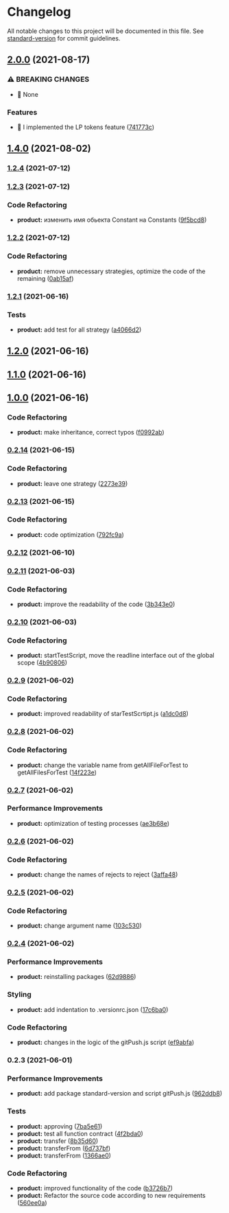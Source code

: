 # Changelog

All notable changes to this project will be documented in this file. See [standard-version](https://github.com/conventional-changelog/standard-version) for commit guidelines.

## [2.0.0](https://github.com/ZunamiLab/ZunamiProtocol/compare/v1.2.4...v2.0.0) (2021-08-17)


### ⚠ BREAKING CHANGES

* 🧨 None

### Features

* 🎸 I implemented the LP tokens feature ([741773c](https://github.com/ZunamiLab/ZunamiProtocol/commit/741773c46aed17123e32ec06649d6477baf58271))

## [1.4.0](https://github.com/ZunamiLab/ZunamiProtocol/compare/v1.2.4...v1.4.0) (2021-08-02)

### [1.2.4](https://github.com/ZunamiLab/ZunamiProtocol/compare/v1.2.3...v1.2.4) (2021-07-12)

### [1.2.3](https://github.com/ZunamiLab/ZunamiProtocol/compare/v1.2.2...v1.2.3) (2021-07-12)


### Code Refactoring

* **product:** изменить имя обьекта Constant на Constants ([9f5bcd8](https://github.com/ZunamiLab/ZunamiProtocol/commit/9f5bcd8e120841d3cbf05d74aa6f55b883187bd9))

### [1.2.2](https://github.com/ZunamiLab/ZunamiProtocol/compare/v1.2.1...v1.2.2) (2021-07-12)


### Code Refactoring

* **product:** remove unnecessary strategies, optimize the code of the remaining ([0ab15af](https://github.com/ZunamiLab/ZunamiProtocol/commit/0ab15af7712fb8aae48841d4ff4a8150db019b54))

### [1.2.1](https://github.com/ZunamiLab/ZunamiProtocol/compare/v1.2.0...v1.2.1) (2021-06-16)


### Tests

* **product:** add test for all strategy ([a4066d2](https://github.com/ZunamiLab/ZunamiProtocol/commit/a4066d2a3313d100ab8d26282b8ceecb7f859dc9))

## [1.2.0](https://github.com/ZunamiLab/ZunamiProtocol/compare/v1.1.0...v1.2.0) (2021-06-16)

## [1.1.0](https://github.com/ZunamiLab/ZunamiProtocol/compare/v1.0.0...v1.1.0) (2021-06-16)

## [1.0.0](https://github.com/ZunamiLab/ZunamiProtocol/compare/v0.2.14...v1.0.0) (2021-06-16)


### Code Refactoring

* **product:** make inheritance, correct typos ([f0992ab](https://github.com/ZunamiLab/ZunamiProtocol/commit/f0992aba1d73eebc8fb8467ef038a2094b42d491))

### [0.2.14](https://github.com/ZunamiLab/ZunamiProtocol/compare/v0.2.13...v0.2.14) (2021-06-15)


### Code Refactoring

* **product:** leave one strategy ([2273e39](https://github.com/ZunamiLab/ZunamiProtocol/commit/2273e39b38a395f194c548d2f188c11a2173e10e))

### [0.2.13](https://github.com/ZunamiLab/ZunamiProtocol/compare/v0.2.12...v0.2.13) (2021-06-15)


### Code Refactoring

* **product:** code optimization ([792fc9a](https://github.com/ZunamiLab/ZunamiProtocol/commit/792fc9afb7fed1bd0d24ec8ff4c13aaef7944240))

### [0.2.12](https://github.com/ZunamiLab/ZunamiProtocol/compare/v0.2.11...v0.2.12) (2021-06-10)

### [0.2.11](https://github.com/ZunamiLab/ZunamiProtocol/compare/v0.2.10...v0.2.11) (2021-06-03)


### Code Refactoring

* **product:** improve the readability of the code ([3b343e0](https://github.com/ZunamiLab/ZunamiProtocol/commit/3b343e02dce25595a8bed682de9e5dcdba6c4b59))

### [0.2.10](https://github.com/ZunamiLab/ZunamiProtocol/compare/v0.2.9...v0.2.10) (2021-06-03)


### Code Refactoring

* **product:** startTestScript, move the readline interface out of the global scope ([4b90806](https://github.com/ZunamiLab/ZunamiProtocol/commit/4b90806814fcec5553068e6ca11d85976f2f7287))

### [0.2.9](https://github.com/ZunamiLab/ZunamiProtocol/compare/v0.2.8...v0.2.9) (2021-06-02)


### Code Refactoring

* **product:** improved readability of starTestScrtipt.js ([a1dc0d8](https://github.com/ZunamiLab/ZunamiProtocol/commit/a1dc0d8a765550af8e0105a3f932b5c9126333ec))

### [0.2.8](https://github.com/ZunamiLab/ZunamiProtocol/compare/v0.2.7...v0.2.8) (2021-06-02)


### Code Refactoring

* **product:** change the variable name from getAllFileForTest to getAllFilesForTest ([14f223e](https://github.com/ZunamiLab/ZunamiProtocol/commit/14f223eed4d32a3fc44625ab8c1a9ad37b89d741))

### [0.2.7](https://github.com/ZunamiLab/ZunamiProtocol/compare/v0.2.6...v0.2.7) (2021-06-02)


### Performance Improvements

* **product:** optimization of testing processes ([ae3b68e](https://github.com/ZunamiLab/ZunamiProtocol/commit/ae3b68e3b76684b5d743eecd59f48c79740dcb47))

### [0.2.6](https://github.com/ZunamiLab/ZunamiProtocol/compare/v0.2.5...v0.2.6) (2021-06-02)


### Code Refactoring

* **product:** change the names of rejects to reject ([3affa48](https://github.com/ZunamiLab/ZunamiProtocol/commit/3affa488c1b916c19cd5e87bea8685438c4e6eb3))

### [0.2.5](https://github.com/ZunamiLab/ZunamiProtocol/compare/v0.2.4...v0.2.5) (2021-06-02)


### Code Refactoring

* **product:** change argument name ([103c530](https://github.com/ZunamiLab/ZunamiProtocol/commit/103c5300503e8ac1c11cf9614cc22a23995ad2f5))

### [0.2.4](https://github.com/ZunamiLab/ZunamiProtocol/compare/v0.2.3...v0.2.4) (2021-06-02)


### Performance Improvements

* **product:** reinstalling packages ([62d9886](https://github.com/ZunamiLab/ZunamiProtocol/commit/62d988641171c6ef3a253c4e6d7854994c40d319))


### Styling

* **product:** add indentation to .versionrc.json ([17c6ba0](https://github.com/ZunamiLab/ZunamiProtocol/commit/17c6ba0e9b0820ebc81feab6704b484f3cf0963d))


### Code Refactoring

* **product:** changes in the logic of the gitPush.js script ([ef9abfa](https://github.com/ZunamiLab/ZunamiProtocol/commit/ef9abfa6f3fa8018c99bf90f777ed7a6b969195a))

### 0.2.3 (2021-06-01)


### Performance Improvements

* **product:** add package standard-version and script gitPush.js ([962ddb8](https://github.com/ZunamiLab/ZunamiProtocol/commit/962ddb861a7fb0b096eb3bbec2506fe6793002f7))


### Tests

* **product:** approving ([7ba5e61](https://github.com/ZunamiLab/ZunamiProtocol/commit/7ba5e617c5933403528c7aa962ce7ae82b1247ba))
* **product:** test all function contract ([4f2bda0](https://github.com/ZunamiLab/ZunamiProtocol/commit/4f2bda0d89ad875c47921c47040d4bb50f36d84a))
* **product:** transfer ([8b35d60](https://github.com/ZunamiLab/ZunamiProtocol/commit/8b35d60214ad4b5d603ee7764e7f8c1b08df2ed3))
* **product:** transferFrom ([6d737bf](https://github.com/ZunamiLab/ZunamiProtocol/commit/6d737bfd1c0e786d324d398c29a515124bf50a2d))
* **product:** transferFrom ([1366ae0](https://github.com/ZunamiLab/ZunamiProtocol/commit/1366ae061a7913f5c47a606d847b318fffac3721))


### Code Refactoring

* **product:** improved functionality of the code ([b3726b7](https://github.com/ZunamiLab/ZunamiProtocol/commit/b3726b7b65538212d68715ccedeeb4fb76454951))
* **product:** Refactor the source code according to new requirements ([560ee0a](https://github.com/ZunamiLab/ZunamiProtocol/commit/560ee0aeec0d4aac6abdf9baed9dedc8fe1ef197))
